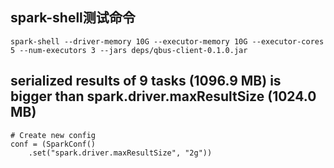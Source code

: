 ## spark-shell测试命令

```
spark-shell --driver-memory 10G --executor-memory 10G --executor-cores 5 --num-executors 3 --jars deps/qbus-client-0.1.0.jar 
```

## serialized results of 9 tasks (1096.9 MB) is bigger than spark.driver.maxResultSize (1024.0 MB)

```
# Create new config
conf = (SparkConf()
    .set("spark.driver.maxResultSize", "2g"))
```


